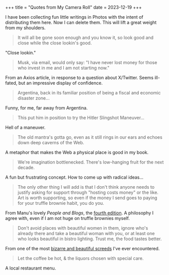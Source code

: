 +++
title = "Quotes from My Camera Roll"
date = 2023-12-19
+++

I have been collecting fun little writings in Photos with the intent of
distributing them here. Now I can delete them. This will lift a great
weight from my shoulders.

<!-- more -->

> It will all be gone soon enough and you know it, so look good and
> close while the close lookin's good.

"Close lookin."

> Musk, via email, would only say: "I have never lost money for those
> who invest in me and I am not starting now."

From an Axios article, in response to a question about X/Twitter. Seems
ill-fated, but an impressive display of confidence.

> Argentina, back in its familiar position of being a fiscal and
> economic disaster zone...

Funny, for me, far away from Argentina.

> This put him in position to try the Hitler Slingshot Maneuver...

Hell of a maneuver.

> The old mantra's gotta go, even as it still rings in our ears and
> echoes down deep caverns of the Web.

A metaphor that makes the Web a physical place is good in my book.

> We're imagination bottlenecked. There's low-hanging fruit for the next
> decade.

A fun but frustrating concept. How to come up with radical ideas...

> The only other thing I will add is that I don't think anyone needs to
> justify asking for support through "hosting costs money" or the like.
> Art is worth supporting, so even if the money I send goes to paying
> for your truffle brownie habit, you do you.

From Manu's lovely *People and Blogs*, the [fourth edition]. A
philosophy I agree with, even if I am not huge on truffle brownies
myself.

> Don't avoid places with beautiful women in them, ignore who's already
> there and take a beautiful woman with you, or at least one who looks
> beautiful in bistro lighting. Trust me, the food tastes better.

From one of the most [bizarre and beautiful screeds] I've ever
encountered.

> Let the coffee be hot, & the liquors chosen with special care.

A local restaurant menu.

[fourth edition]: https://manuelmoreale.com/pb-brian-koberlein
[bizarre and beautiful screeds]: https://marginalrevolution.com/marginalrevolution/2023/08/does-america-or-france-have-better-food.html?commentID=160646682
